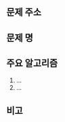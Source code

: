 <!-- PR 제목: 0x주차 XX -->

## 문제 주소

<!-- https://www.acmicpc.net/problem/문제_번호 -->

## 문제 명

<!-- A+B -->

## 주요 알고리즘

<!-- 시간 복잡도: $O(n^{k})$, $O(n \log{n})$ -->

1. ...
2. ...

## 비고

<!-- 간단히 느낀 점, 혹은 하고 싶은 말, 등... -->
